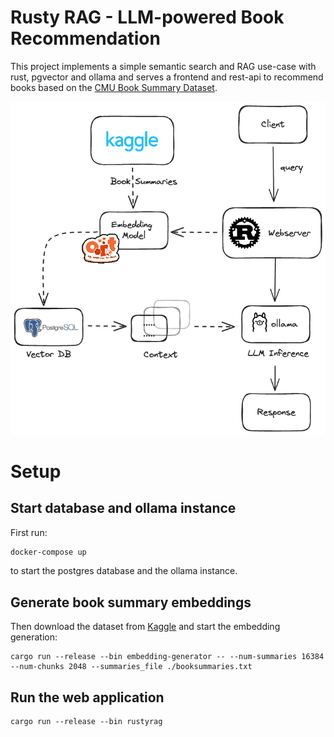 # Rusty RAG - LLM-powered Book Recommendation
This project implements a simple semantic search and RAG use-case with rust, pgvector and ollama and serves a frontend and rest-api to recommend books based on the [CMU Book Summary Dataset](https://www.kaggle.com/datasets/ymaricar/cmu-book-summary-dataset/data).

<img src="img/setup.excalidraw.png" width="600">

# Setup

## Start database and ollama instance
First run:
```bash
docker-compose up
```
to start the postgres database and the ollama instance.

## Generate book summary embeddings


Then download the dataset from [Kaggle](https://www.kaggle.com/datasets/ymaricar/cmu-book-summary-dataset?resource=download&select=booksummaries.txt) and start the embedding generation:

```
cargo run --release --bin embedding-generator -- --num-summaries 16384 --num-chunks 2048 --summaries_file ./booksummaries.txt
```

## Run the web application
```
cargo run --release --bin rustyrag
```
